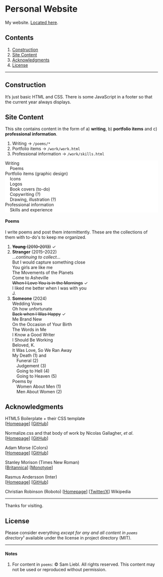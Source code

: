 # Personal Website

My website. [Located here](https://samliebl.com/).

## Contents

1. [Construction](#section_construction)
1. [Site Content](#section_content)
1. [Acknowledgments](#section_acknowledgments)
1. [License](#section_license)

---

<h2 id="section_construction">Construction</h2>

It&rsquo;s just basic HTML and CSS. There is some JavaScript in a footer so that the current year always displays.

<h2 id="section_content">Site Content</h2>

This site contains content in the form of a) **writing**, b) **portfolio items** and c) **professional information**.

1. Writing &rarr; `/poems/*`
1. Portfolio items &rarr; `/work/work.html`
1. Professional information &rarr;  `/work/skills.html`

<pre style="
	font-family:Inter, Arial, sans-serif;
	background:white;
	padding:0;
	margin:0">
Writing
	Poems
Portfolio items (graphic design)
	Icons
	Logos
	Book covers (to-do)
	Copywriting (?)
	Drawing, illustration (?)
Professional information
	Skills and experience
</pre>

#### Poems

I write poems and post them intermittently. These are the collections of them with to-do's to keep me organized.

1. ~~**Young** (2010-2013)~~ ✓  
1. **Stranger** (2015–2022)  
	…*continuing to collect*…  
	But I would capture something close  
	You girls are like me  
	The Movements of the Planets  
	Come to Asheville  
	~~When I Love You is in the Mornings~~ ✓  
	I liked me better when I was with you  
	J.
1. **Someone** (2024)  
	Wedding Vows  
	Oh how unfortunate  
	~~Back when I Was Happy~~ ✓  
	Me Brand New  
	On the Occasion of Your Birth  
	The Words in Me  
	I Know a Good Writer  
	I Should Be Working  
	Beloved, K.  
	It Was Love, So We Ran Away  
	My Death (1) and  
	&emsp;Funeral (2)  
	&emsp;Judgement (3)  
	&emsp;Going to Hell (4)  
	&emsp;Going to Heaven (5)  
	Poems by  
	&emsp;Women About Men (1)  
	&emsp;Men About Women (2)


<h2 id="section_acknowledgments">Acknowledgments</h2>

HTML5 Boilerplate + their CSS template  
[[Homepage](https://html5boilerplate.com)] [[GitHub](https://github.com/h5bp/html5-boilerplate)]  

Normalize.css and that body of work by Nicolas Gallagher, *et al*.  
[[Homepage](https://necolas.github.io/normalize.css/)] [[GitHub](https://github.com/necolas/normalize.css)]  

Adam Morse (Colors)  
[[Homepage](https://clrs.cc)] [[GitHub](https://github.com/mrmrs/colors-saturated/)]  

Stanley Morison (Times New Roman)  
[[Britannica](https://www.britannica.com/biography/Stanley-Morison)] [[Monotype](https://www.monotype.com)]  

Rasmus Andersson (Inter)  
[[Homepage](https://rsms.me/)] [[GitHub](https://github.com/rsms/inter)]  

Christian Robinson (Roboto)
[[Homepage](https://www.theartoffun.com)] [[Twitter/X](https://twitter.com/cr64)] 
Wikipedia

---

Thanks for visiting.

<h2 id="section_license">License</h2>

Please consider everything *except for any and all content in `poems` directory*¹ available under the license in project directory (MIT).

---

<h4 id="section_notes">Notes</h4>

1. For content in `poems`: &copy; Sam Liebl. All rights reserved. This content may not be used or reproduced without permission.